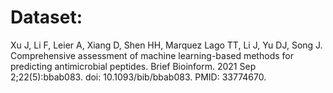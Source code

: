 # Dataset:
Xu J, Li F, Leier A, Xiang D, Shen HH, Marquez Lago TT, Li J, Yu DJ, Song J. Comprehensive assessment of machine learning-based methods for predicting antimicrobial peptides. Brief Bioinform. 2021 Sep 2;22(5):bbab083. doi: 10.1093/bib/bbab083. PMID: 33774670.
